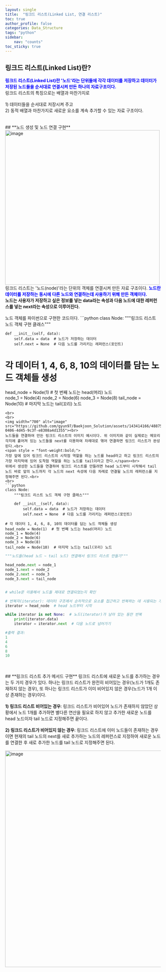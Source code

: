 ```yaml
---
layout: single
title:  "링크드 리스트(Linked List, 연결 리스트)"
toc: true
author_profile: false
categories: Data_Structure
tags: "python"
sidebar:
    nav: "counts"
toc_sticky: true
---
```


<head>
  <style>
    table.dataframe {
      white-space: normal;
      width: 100%;
      height: 240px;
      display: block;
      overflow: auto;
      font-family: Arial, sans-serif;
      font-size: 0.9rem;
      line-height: 20px;
      text-align: center;
      border: 0px !important;
    }

    table.dataframe th {
      text-align: center;
      font-weight: bold;
      padding: 8px;
    }

    table.dataframe td {
      text-align: center;
      padding: 8px;
    }

    table.dataframe tr:hover {
      background: #b8d1f3; 
    }

    .output_prompt {
      overflow: auto;
      font-size: 0.9rem;
      line-height: 1.45;
      border-radius: 0.3rem;
      -webkit-overflow-scrolling: touch;
      padding: 0.8rem;
      margin-top: 0;
      margin-bottom: 15px;
      font: 1rem Consolas, "Liberation Mono", Menlo, Courier, monospace;
      color: $code-text-color;
      border: solid 1px $border-color;
      border-radius: 0.3rem;
      word-break: normal;
      white-space: pre;
    }

  .dataframe tbody tr th:only-of-type {
      vertical-align: middle;
  }

  .dataframe tbody tr th {
      vertical-align: top;
  }

  .dataframe thead th {
      text-align: center !important;
      padding: 8px;
  }

  .page__content p {
      margin: 0 0 0px !important;
  }

  .page__content p > strong {
    font-size: 0.8rem !important;
  }

  </style>
  <meta name="robots" content="noindex, nofollow" />
</head>

## **링크드 리스트(Linked List)란?**
<span style = "color:blue; font-weight:bold;">
링크드 리스트(Linked List)란 '노드'라는 단위들에 각각 데이터를 저장하고 데이터가 저장된 노드들을 순서대로 연결시켜 만든 하나의 자료구조이다.</span><br>링크드 리스트의 특징으로는 배열과 마찬가지로<br><br> 
1) 데이터들을 순서대로 저장시켜 주고<br>
2) 동적 배열과 마찬가지로 새로운 요소를 계속 추가할 수 있는 자료 구조이다.<br> 
<br>
<br>
## **노드 생성 및 노드 연결 구현**
<img width="500" alt="image" src="https://github.com/gyun97/Baekjoon_Solution/assets/143414166/d7e6a590-0d2c-4670-b77c-f64eb22b9b18"><br>
링크드 리스트는 '노드(node)'라는 단위의 객체를 연결시켜 만든 자료 구조이다. <span style = "color:blue; font-weight:bold;">
노드란 데이터를 저장하는 동시에 다른 노드와 연결하는데 사용하기 위해 만든 객체이다.</span><br>
<span style = "font-weight:bold;">노드는 사용자가 저장하고 싶은 정보를 넣는 data라는 속성과 다음 노드에 대한 레퍼런스를 넣는 next라는 속성으로 이루어진다.</span><br>
<br>
노드 객체를 파이썬으로 구현한 코드이다.
```python
class Node:
    """링크드 리스트 노드 객체 구현 클래스"""

    def __init__(self, data):
        self.data = data  # 노드가 저장하는 데이터
        self.next = None  # 다음 노드를 가리키는 레퍼런스(포인트)

# 각 데이터 1, 4, 6, 8, 10의 데이터를 담는 노드 객체들 생성
head_node = Node(1)  # 첫 번째 노드는 head(머리) 노드  
node_1 = Node(4)
node_2 = Node(6)
node_3 = Node(8)
tail_node = Node(10)  # 마지막 노드는 tail(꼬리) 노드
```
<br>
<br>
<img width="700" alt="image" src="https://github.com/gyun97/Baekjoon_Solution/assets/143414166/488756ce-0406-4d45-9c3f-e8308a4d1355"><br>
노드들을 연결하여 만든 링크드 리스트의 이미지 예시이다. 위 이미지와 같이 실제로는 메모리 각지에 흩어져 있는 노드들을 next를 이용하여 차례대로 엮어 연결하면 링크드 리스트가 완성된다.<br>
<span style = "font-weight:bold;"> 
가장 앞에 있어 링크드 리스트의 시작점 역할을 하는 노드를 head라고 하고 링크드 리스트의 가장 마지막에 있어 도착점 역할을 하는 노드를 tail이라고 한다.</span><br>
위에서 생성한 노드들을 연결하여 링크드 리스트를 만들려면 head 노드부터 시작해서 tail 노드 바로 앞의 노드까지 각 노드의 next 속성에 다음 차례로 연결될 노드의 레퍼런스를 지정해주면 된다.<br>
<br>
```python
class Node:
    """링크드 리스트 노드 객체 구현 클래스"""

    def __init__(self, data):
        self.data = data  # 노드가 저장하는 데이터
        self.next = None  # 다음 노드를 가리키는 레퍼런스(포인트)

# 각 데이터 1, 4, 6, 8, 10의 데이터를 담는 노드 객체들 생성
head_node = Node(1)  # 첫 번째 노드는 head(머리) 노드  
node_1 = Node(4)
node_2 = Node(6)
node_3 = Node(8)
tail_node = Node(10)  # 마지막 노드는 tail(꼬리) 노드
```
```python
"""노드들(head 노드 ~ tail 노드) 연결해서 링크드 리스트 만들기"""

head_node.next = node_1
node_1.next = node_2
node_2.next = node_3
node_3.next = tail_node


# while문 이용해서 노드들 제대로 연결되었는지 확인

# 반복자(iterator): 데이터 구조에서 순차적으로 요소를 접근하고 반복하는 데 사용되는 개념 
iterator = head_node  # head 노드부터 시작

while iterator is not None:  # 노드(iterator)가 남아 있는 동안 반복
    print(iterator.data)
    iterator = iterator.next  # 다음 노드로 넘어가기

#출력 결과:
1
4
6
8
10
```
<br>
<br>
## **링크드 리스트 추가 메서드 구현**
링크드 리스트에 새로운 노드를 추가하는 경우는 두 가지 경우가 있다. 하나는 링크드 리스트가 완전히 비어있는 경우(노드가 1개도 존재하지 않는 경우), 또 하나는 링크드 리스트가 이미 비어있지 않은 경우(노드가 1개 이상 존재하는 경우)이다.
<br>
<br>
<span style = "font-weight:bold;">
1) 링크드 리스트 비어있는 경우</span>: 링크드 리스트가 비어있어 노드가 존재하지 않았던 상황에서 노드 1개를 추가하면 별다른 연산을 필요로 하지 않고 추가한 새로운 노드를 head 노드이자 tail 노드로 지정해주면 끝이다.
<br>
<br>
<span style = "font-weight:bold;">
2) 링크드 리스트가 비어있지 않는 경우</span>: 링크드 리스트에 이미 노드들이 존재하는 경우이면 현재의 tail 노드의 next를 새로 추가하는 노드의 레퍼런스로 지정하여 새로운 노드를 연결한 후 새로 추가한 노드를 tail 노드로 지정해주면 된다.<br>
<br>
<img width="700" alt="image" src="https://github.com/gyun97/Baekjoon_Solution/assets/143414166/e8d37b1a-1281-4e5e-9d05-a75c13c460b2">
<br>
<br>

